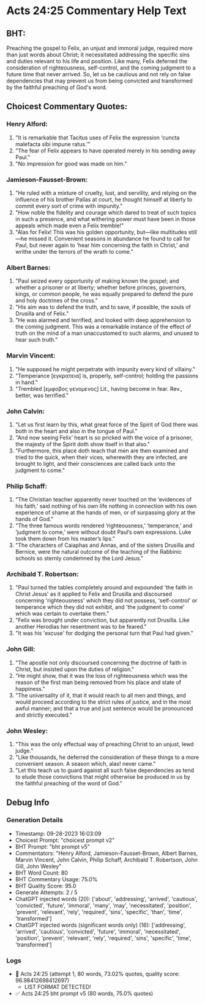 # Acts 24:25 Commentary Help Text

## BHT:
Preaching the gospel to Felix, an unjust and immoral judge, required more than just words about Christ; it necessitated addressing the specific sins and duties relevant to his life and position. Like many, Felix deferred the consideration of righteousness, self-control, and the coming judgment to a future time that never arrived. So, let us be cautious and not rely on false dependencies that may prevent us from being convicted and transformed by the faithful preaching of God's word.

## Choicest Commentary Quotes:
### Henry Alford:
1. "It is remarkable that Tacitus uses of Felix the expression ‘cuncta malefacta sibi impune ratus.’"
2. "The fear of Felix appears to have operated merely in his sending away Paul."
3. "No impression for good was made on him."

### Jamieson-Fausset-Brown:
1. "He ruled with a mixture of cruelty, lust, and servility, and relying on the influence of his brother Pallas at court, he thought himself at liberty to commit every sort of crime with impunity."
2. "How noble the fidelity and courage which dared to treat of such topics in such a presence, and what withering power must have been in those appeals which made even a Felix tremble!"
3. "Alas for Felix! This was his golden opportunity, but—like multitudes still—he missed it. Convenient seasons in abundance he found to call for Paul, but never again to 'hear him concerning the faith in Christ,' and writhe under the terrors of the wrath to come."

### Albert Barnes:
1. "Paul seized every opportunity of making known the gospel; and whether a prisoner or at liberty; whether before princes, governors, kings, or common people, he was equally prepared to defend the pure and holy doctrines of the cross."
2. "His aim was to defend the truth, and to save, if possible, the souls of Drusilla and of Felix."
3. "He was alarmed and terrified, and looked with deep apprehension to the coming judgment. This was a remarkable instance of the effect of truth on the mind of a man unaccustomed to such alarms, and unused to hear such truth."

### Marvin Vincent:
1. "He supposed he might perpetrate with impunity every kind of villainy."
2. "Temperance [εγκρατεια] is, properly, self-control; holding the passions in hand."
3. "Trembled [εμφοβος γενομενος] Lit., having become in fear. Rev., better, was terrified."

### John Calvin:
1. "Let us first learn by this, what great force of the Spirit of God there was both in the heart and also in the tongue of Paul."
2. "And now seeing Felix’ heart is so pricked with the voice of a prisoner, the majesty of the Spirit doth show itself in that also."
3. "Furthermore, this place doth teach that men are then examined and tried to the quick, when their vices, wherewith they are infected, are brought to light, and their consciences are called back unto the judgment to come."

### Philip Schaff:
1. "The Christian teacher apparently never touched on the ‘evidences of his faith,’ said nothing of his own life nothing in connection with his own experience of shame at the hands of men, or of surpassing glory at the hands of God."
2. "The three famous words rendered ‘righteousness,’ ‘temperance,’ and ‘judgment to come,’ were without doubt Paul’s own expressions. Luke took them down from his master’s lips."
3. "The characters of Caiaphas and Annas, and of the sisters Drusilla and Bernice, were the natural outcome of the teaching of the Rabbinic schools so sternly condemned by the Lord Jesus."

### Archibald T. Robertson:
1. "Paul turned the tables completely around and expounded 'the faith in Christ Jesus' as it applied to Felix and Drusilla and discoursed concerning 'righteousness' which they did not possess, 'self-control' or temperance which they did not exhibit, and 'the judgment to come' which was certain to overtake them." 
2. "Felix was brought under conviction, but apparently not Drusilla. Like another Herodias her resentment was to be feared."
3. "It was his 'excuse' for dodging the personal turn that Paul had given."

### John Gill:
1. "The apostle not only discoursed concerning the doctrine of faith in Christ, but insisted upon the duties of religion."
2. "He might show, that it was the loss of righteousness which was the reason of the first man being removed from his place and state of happiness."
3. "The universality of it, that it would reach to all men and things, and would proceed according to the strict rules of justice, and in the most awful manner; and that a true and just sentence would be pronounced and strictly executed."

### John Wesley:
1. "This was the only effectual way of preaching Christ to an unjust, lewd judge."
2. "Like thousands, he deferred the consideration of these things to a more convenient season. A season which, alas! never came."
3. "Let this teach us to guard against all such false dependencies as tend to elude those convictions that might otherwise be produced in us by the faithful preaching of the word of God."


## Debug Info
### Generation Details
- Timestamp: 09-28-2023 16:03:09
- Choicest Prompt: "choicest prompt v2"
- BHT Prompt: "bht prompt v5"
- Commentators: "Henry Alford, Jamieson-Fausset-Brown, Albert Barnes, Marvin Vincent, John Calvin, Philip Schaff, Archibald T. Robertson, John Gill, John Wesley"
- BHT Word Count: 80
- BHT Commentary Usage: 75.0%
- BHT Quality Score: 95.0
- Generate Attempts: 2 / 5
- ChatGPT injected words (20):
	['about', 'addressing', 'arrived', 'cautious', 'convicted', 'future', 'immoral', 'many', 'may', 'necessitated', 'position', 'prevent', 'relevant', 'rely', 'required', 'sins', 'specific', 'than', 'time', 'transformed']
- ChatGPT injected words (significant words only) (16):
	['addressing', 'arrived', 'cautious', 'convicted', 'future', 'immoral', 'necessitated', 'position', 'prevent', 'relevant', 'rely', 'required', 'sins', 'specific', 'time', 'transformed']

### Logs
- 🔄 Acts 24:25 (attempt 1, 80 words, 73.02% quotes, quality score: 96.98412698412697) 
	- LIST FORMAT DETECTED!
- ✅ Acts 24:25 bht prompt v5 (80 words, 75.0% quotes)